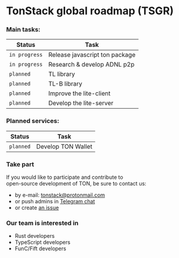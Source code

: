 # TonStack global roadmap (TSGR)

### Main tasks:
| Status        | Task                            |
|---------------|---------------------------------|
| `in progress` | Release javascript ton package  |
| `in progress` | Research & develop ADNL p2p     |
| `planned`     | TL library                      |
| `planned`     | TL-B library                    |
| `planned`     | Improve the lite-client         |
| `planned`     | Develop the lite-server         |

### Planned services:
| Status        | Task                            |
|---------------|---------------------------------|
| `planned`     | Develop TON Wallet              |


### Take part

If you would like to participate and contribute to  
open-source development of TON, be sure to contact us:

- by e-mail: tonstack@protonmail.com
- or push admins in [Telegram chat](https://t.me/tonstack_chat)
- or create [an issue](https://github.com/tonstack/roadmap/issues)

### Our team is interested in

- Rust developers
- TypeScript developers
- FunC/Fift developers 
